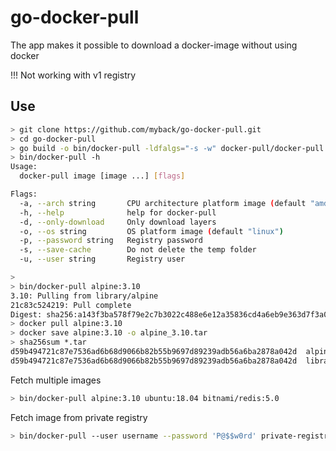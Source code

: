 # go-docker-pull
The app makes it possible to download a docker-image without using docker

!!! Not working with v1 registry
## Use
```bash
> git clone https://github.com/myback/go-docker-pull.git
> cd go-docker-pull
> go build -o bin/docker-pull -ldfalgs="-s -w" docker-pull/docker-pull.go
> bin/docker-pull -h
Usage:
  docker-pull image [image ...] [flags]

Flags:
  -a, --arch string       CPU architecture platform image (default "amd64")
  -h, --help              help for docker-pull
  -d, --only-download     Only download layers
  -o, --os string         OS platform image (default "linux")
  -p, --password string   Registry password
  -s, --save-cache        Do not delete the temp folder
  -u, --user string       Registry user

>
> bin/docker-pull alpine:3.10
3.10: Pulling from library/alpine
21c83c524219: Pull complete
Digest: sha256:a143f3ba578f79e2c7b3022c488e6e12a35836cd4a6eb9e363d7f3a07d848590
> docker pull alpine:3.10
> docker save alpine:3.10 -o alpine_3.10.tar
> sha256sum *.tar
d59b494721c87e7536ad6b68d9066b82b55b9697d89239adb56a6ba2878a042d  alpine_3.10.tar
d59b494721c87e7536ad6b68d9066b82b55b9697d89239adb56a6ba2878a042d  library_alpine_3.10.tar
```
Fetch multiple images
```bash
> bin/docker-pull alpine:3.10 ubuntu:18.04 bitnami/redis:5.0
```
Fetch image from private registry
```bash
> bin/docker-pull --user username --password 'P@$$w0rd' private-registry.mydomain.com/my_image:1.2.3
```
